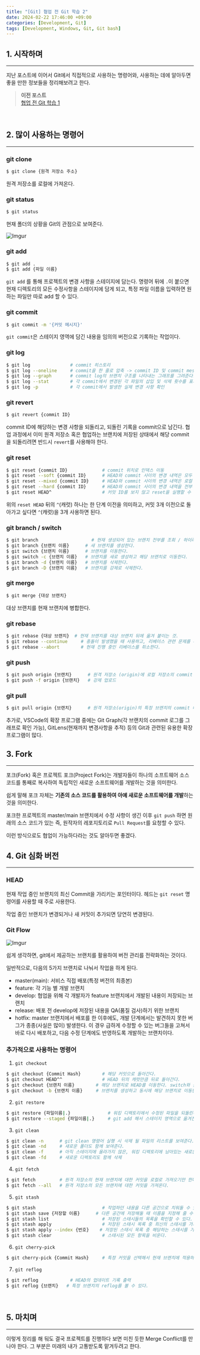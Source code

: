 ```yaml
---
title: "[Git] 협업 전 Git 학습 2"
date: 2024-02-22 17:46:00 +09:00
categories: [Development, Git]
tags: [Development, Windows, Git, Git bash]
---
```

## **1. 시작하며**
***
지난 포스트에 이어서 Git에서 직접적으로 사용하는 명령어와, 사용하는 데에 알아두면 좋을 만한 정보들을 정리해보려고 한다.

> <strong>이전 포스트</strong>
> <br>
>[협업 전 Git 학습 1](https://wnsvy7203.github.io/posts/Git1)
<br>

## **2. 많이 사용하는 명령어**
***
### **git clone** 
```bash
$ git clone {원격 저장소 주소}
```
원격 저장소를 로컬에 가져온다.

### **git status**
```bash
$ git status
```
현재 폴더의 상황을 Git의 관점으로 보여준다.

![Imgur](https://i.imgur.com/65FIUZP.png)

### **git add**
```bash
$ git add .
$ git add {파일 이름}
```
`git add` 를 통해 프로젝트의 변경 사항을 스테이지에 담는다. 명령어 뒤에 `.`이 붙으면 현재 디렉토리의 모든 수정사항을 스테이지에 담게 되고, 특정 파일 이름을 입력하면 원하는 파일만 따로 add 할 수 있다.

### **git commit**
```bash
$ git commit -m '{커밋 메시지}'
```
`git commit`은 스테이지 영역에 담긴 내용을 임의의 버전으로 기록하는 작업이다.

### **git log**
```bash
$ git log               # commit 히스토리
$ git log --oneline     # commit을 한 줄로 압축 -> commit ID 및 commit message의 첫 번째 줄만 표시
$ git log --graph       # commit log의 브랜치 구조를 나타내는 그래프를 그려준다.
$ git log --stat        # 각 commit에서 변경된 각 파일의 삽입 및 삭제 횟수를 표시한다.
$ git log -p            # 각 commit에서 발생한 실제 변경 사항 확인
```

### **git revert**
```bash
$ git revert {commit ID}
```
commit ID에 해당하는 변경 사항을 되돌리고, 되돌린 기록을 commit으로 남긴다. 협업 과정에서 이미 원격 저장소 혹은 협업하는 브랜치에 저장된 상태에서 해당 commit을 되돌리려면 반드시 `revert`를 사용해야 한다.

### **git reset**
```bash
$ git reset {commit ID}             # commit 위치로 인덱스 이동
$ git reset --soft {commit ID}      # HEAD와 commit 사이의 변경 내역은 모두 스테이지 영역으로 유지한 상태로 되돌린다.
$ git reset --mixed {commit ID}     # HEAD와 commit 사이의 변경 내역은 로컬 디렉토리에 유지한 상태로 되돌린다.
$ git reset --hard {commit ID}      # HEAD와 commit 사이의 변경 내역을 전부 삭제한다.
$ git reset HEAD^                   # 커밋 ID를 보지 않고 reset을 실행할 수 있다.
```
위의 `reset HEAD` 뒤의 `^`(캐럿) 하나는 한 단계 이전을 의미하고, 커밋 3개 이전으로 돌아가고 싶다면 `^`(캐럿)을 3개 사용하면 된다.

### **git branch / switch**
```bash
$ git branch                    # 현재 생성되어 있는 브랜치 전부를 조회 / 하이라이트된 브랜치가 현재 있는 브랜치
$ git branch {브랜치 이름}      # 새 브랜치를 생성한다.
$ git switch {브랜치 이름}      # 브랜치를 이동한다.
$ git switch -c {브랜치 이름}   # 브랜치를 새로 생성하고 해당 브랜치로 이동한다.
$ git branch -d {브랜치 이름}   # 브랜치를 삭제한다.
$ git branch -D {브랜치 이름}   # 브랜치를 강제로 삭제한다.
```

### **git merge**
```bash
$ git merge {대상 브랜치}
```

대상 브랜치를 현재 브랜치에 병합한다.

### **git rebase**
```bash
$ git rebase {대상 브랜치}  # 현재 브랜치를 대상 브랜치 뒤에 옮겨 붙이는 것.
$ git rebase --continue     # 충돌이 발생했을 때 사용하고, 리베이스 관련 문제를 다 해결했고 리베이스를 계속하겠다는 의미
$ git rebase --abort        # 현재 진행 중인 리베이스를 취소한다.
```

### **git push**
```bash
$ git push origin {브랜치}      # 원격 저장소 (origin)에 로컬 저장소의 commit 내역을 업로드
$ git push -f origin {브랜치}   # 강제 업로드
```

### **git pull**
```bash
$ git pull origin {브랜치}      # 원격 저장소(origin)의 특정 브랜치의 commit 내역을 현재 위치한 로컬 저장소의 브랜치에 동기화
```

추가로, VSCode의 확장 프로그램 중에는 Git Graph(각 브랜치의 commit 로그를 그래프로 확인 가능), GitLens(현재까지 변경사항을 추적) 등의 Git과 관련된 유용한 확장 프로그램이 많다.
<br>

## **3. Fork**
***
포크(Fork) 혹은 프로젝트 포크(Project Fork)는 개발자들이 하나의 소프트웨어 소스 코드를 통째로 복사하여 독립적인 새로운 소프트웨어를 개발하는 것을 의미한다.

쉽게 말해 포크 자체는 **기존의 소스 코드를 활용하여 아예 새로운 소프트웨어를 개발**하는 것을 의미한다.

포크한 프로젝트의 master/main 브랜치에서 수정 사항이 생긴 이후 `git push` 하면 원래의 소스 코드가 있는 즉, 원작자의 레포지토리로 `Pull Request`를 요청할 수 있다.

이런 방식으로도 협업이 가능하다라는 것도 알아두면 좋겠다.
<br>

## **4. Git 심화 버전**
***
### **HEAD**
현재 작업 중인 브랜치의 최신 Commit을 가리키는 포인터이다. 헤드는 `git reset` 명령어를 사용할 때 주로 사용한다.

작업 중인 브랜치가 변경되거나 새 커밋이 추가되면 당연히 변경된다.

### **Git Flow**
![Imgur](https://i.imgur.com/EtK9FFD.png)

쉽게 생각하면, git에서 제공하는 브랜치를 활용하여 버전 관리를 전략화하는 것이다.

일반적으로, 다음의 5가지 브랜치로 나눠서 작업을 하게 된다.
- master(main): 서비스 직접 배포(특정 버전의 최종본)
- feature: 각 기능 별 개발 브랜치
- develop: 협업을 위해 각 개발자가 feature 브랜치에서 개발된 내용이 저장되는 브랜치
- release: 배포 전 develop에 저장된 내용을 QA(품질 검사)하기 위한 브랜치
- hotfix: master 브랜치에서 배포를 한 이후에도, 개발 단계에서는 발견하지 못한 버그가 종종(사실은 많이) 발생한다. 이 경우 급하게 수정할 수 있는 버그들을 고쳐서 바로 다시 배포하고, 다음 수정 단계에도 반영하도록 개발하는 브랜치이다.

### **추가적으로 사용하는 명령어**
1. `git checkout`
```bash
$ git checkout {Commit Hash}        # 해당 커밋으로 돌아간다.
$ git checkout HEAD^^               # HEAD 뒤의 캐럿만큼 뒤로 돌아간다.
$ git checkout {브랜치 이름}        # 해당 브랜치로 HEAD를 이동한다. switch와 같은 맥락이다.
$ git checkout -b {브랜치 이름}     # 브랜치를 생성하고 동시에 해당 브랜치로 이동한다. switch -c와 같은 기능이다.
```
2. `git restore`
```bash
$ git restore {파일이름|.}              # 워킹 디렉토리에서 수정된 파일을 되돌린다.
$ git restore --staged {파일이름|.}     # git add 해서 스테이지 영역으로 옮겨진 파일을 디렉토리로 돌려놓는다.
```
3. `git clean`
```bash
$ git clean -n      # git clean 명령어 실행 시 삭제 될 파일의 리스트를 보여준다. 아직 스테이지에 올라가지 않은 파일만 보여준다.
$ git clean -nd     # 새로운 폴더도 함께 보여준다.
$ git clean -f      # 아직 스테이지에 올라가지 않은, 워킹 디렉토리에 남아있는 새로운 파일을 삭제
$ git clean -fd     # 새로운 디렉토리도 함께 삭제
```
4. `git fetch`
```bash
$ git fetch         # 원격 저장소의 현재 브랜치에 대한 커밋을 로컬로 가져오기만 한다. pull은 git fetch와 merge를 합친 기능이다.
$ git fetch --all   # 원격 저장소의 모든 브랜치에 대한 커밋을 가져온다.
```
5. `git stash`
```bash
$ git stash                         # 작업하던 내용을 다른 공간으로 치워둘 수 있다.
$ git stash save {저장할 이름}      # 다른 공간에 저장해둘 때 이름을 지정해 줄 수 있다.
$ git stash list                    # 저장된 스태시들의 목록을 확인할 수 있다.
$ git stash apply                   # 저장된 스태시 목록 중 최신의 스태시를 가져와서 적용
$ git stash apply --index {번호}    # 저장된 스태시 목록 중 해당하는 스태시를 가져와서 적용한다.
$ git stash clear                   # 스태시된 모든 항목을 비운다.
```
6. `git cherry-pick`
```bash
$ git cherry-pick {Commit Hash}     # 특정 커밋을 선택해서 현재 브랜치에 적용하는 기능
```
7. `git reflog`
```bash
$ git reflog            # HEAD의 업데이트 기록 출력
$ git reflog {브랜치}   # 특정 브랜치의 reflog를 볼 수 있다.
```
<br>

## **5. 마치며**
***
이렇게 정리를 해 둬도 결국 프로젝트를 진행하다 보면 미친 듯한 Merge Conflict를 만나야 한다. 그 부분은 미래의 내가 고통받도록 맡겨두려고 한다.